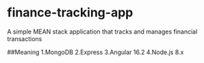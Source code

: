 # finance-tracking-app
A simple MEAN stack application that tracks and manages financial transactions

##Meaning
1.MongoDB
2.Express
3.Angular 16.2
4.Node.js 8.x